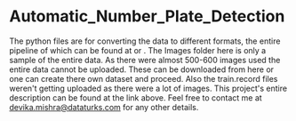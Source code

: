 # Automatic_Number_Plate_Detection
The python files are for converting the data to different formats, the entire pipeline of which can be found at  or . The Images folder here is only a sample of the entire data. As there were almost 500-600 images used the entire data cannot be uploaded. These can be downloaded from here or one can create there own dataset and proceed. 
Also the train.record files weren't getting uploaded as there were a lot of images.
This project's entire description can be found at the link above. Feel free to contact me at devika.mishra@dataturks.com for any other details.
